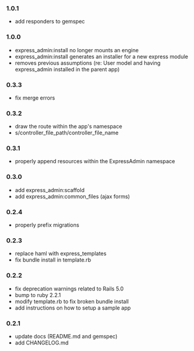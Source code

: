### 1.0.1

* add responders to gemspec

### 1.0.0

* express_admin:install no longer mounts an engine
* express_admin:install generates an installer for a new express module
* removes previous assumptions (re: User model and having express_admin installed in the parent app)

### 0.3.3

* fix merge errors

### 0.3.2

* draw the route within the app's namespace
* s/controller_file_path/controller_file_name

### 0.3.1

* properly append resources within the ExpressAdmin namespace

### 0.3.0

* add express_admin:scaffold
* add express_admin:common_files (ajax forms)

### 0.2.4

* properly prefix migrations

### 0.2.3

* replace haml with express_templates
* fix bundle install in template.rb

### 0.2.2

* fix deprecation warnings related to Rails 5.0
* bump to ruby 2.2.1
* modify template.rb to fix broken bundle install
* add instructions on how to setup a sample app

### 0.2.1

* update docs (README.md and gemspec)
* add CHANGELOG.md

